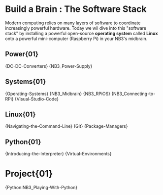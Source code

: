 # Build a Brain : The Software Stack
Modern computing relies on many layers of software to coordinate increasingly powerful hardware. Today we wil dive into this "software stack" by installing a powerful open-source **operating system** called **Linux** onto a powerful mini-computer (Raspberry Pi) in your NB3's midbrain.

## Power{01}
{DC-DC-Converters}
{NB3_Power-Supply}

## Systems{01}
{Operating-Systems}
{NB3_Midbrain}
{NB3_RPiOS}
{NB3_Connecting-to-RPi}
{Visual-Studio-Code}

## Linux{01}
{Navigating-the-Command-Line}
{Git}
{Package-Managers}

## Python{01}
{Introducing-the-Interpreter}
{Virtual-Environments}

# Project{01}
{Python:NB3_Playing-With-Python}